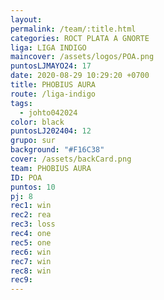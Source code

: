 ```yaml
---
layout: 
permalink: /team/:title.html
categories: ROCT PLATA A GNORTE
liga: LIGA INDIGO
maincover: /assets/logos/POA.png
puntosLJMAYO24: 17
date: 2020-08-29 10:29:20 +0700
title: PHOBIUS AURA
route: /liga-indigo
tags:
  - johto042024
color: black
puntosLJ202404: 12
grupo: sur
background: "#F16C38"
cover: /assets/backCard.png
team: PHOBIUS AURA
ID: POA
puntos: 10
pj: 8
rec1: win
rec2: rea
rec3: loss
rec4: one
rec5: one
rec6: win
rec7: win
rec8: win
rec9:
---
```

